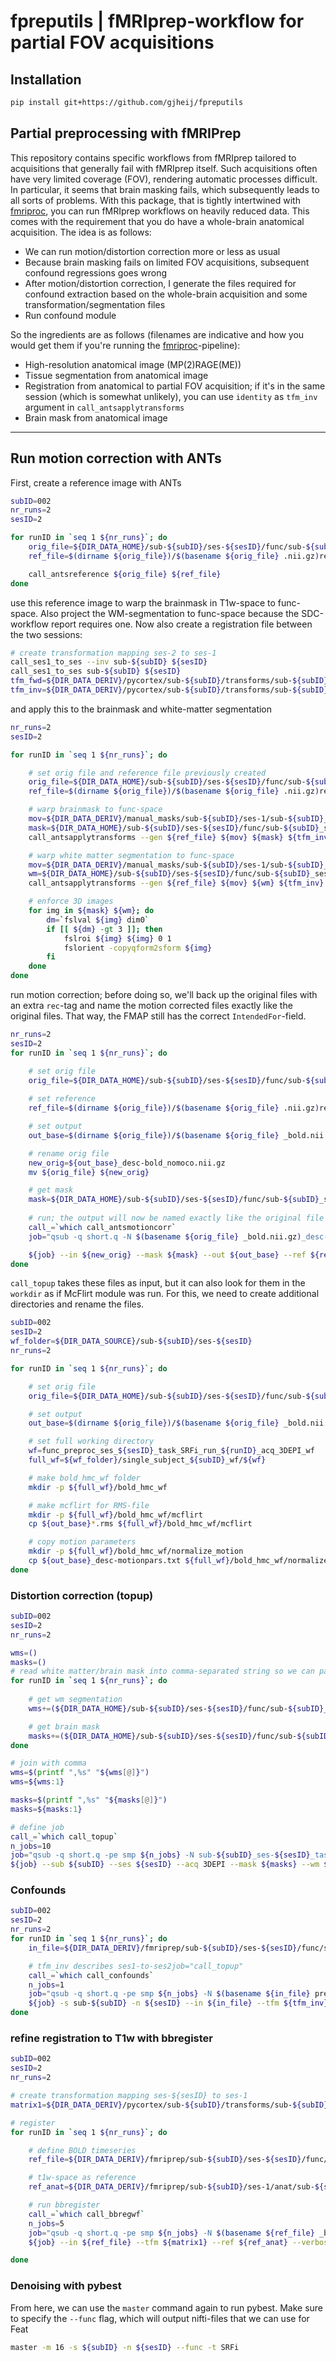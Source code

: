 # fpreputils | fMRIprep-workflow for partial FOV acquisitions

## Installation

```bash
pip install git+https://github.com/gjheij/fpreputils
```

## Partial preprocessing with fMRIPrep

This repository contains specific workflows from fMRIprep tailored to acquisitions that generally fail with fMRIprep itself. 
Such acquisitions often have very limited coverage (FOV), rendering automatic processes difficult.
In particular, it seems that brain masking fails, which subsequently leads to all sorts of problems.
With this package, that is tightly intertwined with [fmriproc](https://github.com/gjheij/fmriproc/tree/main), you can run fMRIprep workflows on heavily reduced data.
This comes with the requirement that you do have a whole-brain anatomical acquisition.
The idea is as follows:

- We can run motion/distortion correction more or less as usual
- Because brain masking fails on limited FOV acquisitions, subsequent confound regressions goes wrong
- After motion/distortion correction, I generate the files required for confound extraction based on the whole-brain acquisition and some transformation/segmentation files
- Run confound module

So the ingredients are as follows (filenames are indicative and how you would get them if you're running the [fmriproc](https://github.com/gjheij/fmriproc/tree/main)-pipeline):

- High-resolution anatomical image (MP(2)RAGE(ME))
- Tissue segmentation from anatomical image
- Registration from anatomical to partial FOV acquisition; if it's in the same session (which is somewhat unlikely), you can use `identity` as `tfm_inv` argument in `call_antsapplytransforms`
- Brain mask from anatomical image

---
## Run motion correction with ANTs

First, create a reference image with ANTs

```bash
subID=002
nr_runs=2
sesID=2

for runID in `seq 1 ${nr_runs}`; do
    orig_file=${DIR_DATA_HOME}/sub-${subID}/ses-${sesID}/func/sub-${subID}_ses-${sesID}_task-SRFi_run-${runID}_acq-3DEPI_bold.nii.gz
    ref_file=$(dirname ${orig_file})/$(basename ${orig_file} .nii.gz)ref.nii.gz

    call_antsreference ${orig_file} ${ref_file}
done
```

use this reference image to warp the brainmask in T1w-space to func-space. Also project the WM-segmentation to func-space because the SDC-workflow report requires one. Now also create a registration file between the two sessions:

```bash
# create transformation mapping ses-2 to ses-1
call_ses1_to_ses --inv sub-${subID} ${sesID}
call_ses1_to_ses sub-${subID} ${sesID}
tfm_fwd=${DIR_DATA_DERIV}/pycortex/sub-${subID}/transforms/sub-${subID}_from-ses${sesID}_to-ses1_desc-genaff.mat
tfm_inv=${DIR_DATA_DERIV}/pycortex/sub-${subID}/transforms/sub-${subID}_from-ses1_to-ses${sesID}_desc-genaff.mat

```

and apply this to the brainmask and white-matter segmentation
```bash
nr_runs=2
sesID=2

for runID in `seq 1 ${nr_runs}`; do

    # set orig file and reference file previously created
    orig_file=${DIR_DATA_HOME}/sub-${subID}/ses-${sesID}/func/sub-${subID}_ses-${sesID}_task-SRFi_run-${runID}_acq-3DEPI_bold.nii.gz
    ref_file=$(dirname ${orig_file})/$(basename ${orig_file} .nii.gz)ref.nii.gz

    # warp brainmask to func-space
    mov=${DIR_DATA_DERIV}/manual_masks/sub-${subID}/ses-1/sub-${subID}_ses-1_acq-MP2RAGE_desc-spm_mask.nii.gz
    mask=${DIR_DATA_HOME}/sub-${subID}/ses-${sesID}/func/sub-${subID}_ses-${sesID}_task-SRFi_run-${runID}_acq-3DEPI_desc-brain_mask.nii.gz
    call_antsapplytransforms --gen ${ref_file} ${mov} ${mask} ${tfm_inv}

    # warp white matter segmentation to func-space
    mov=${DIR_DATA_DERIV}/manual_masks/sub-${subID}/ses-1/sub-${subID}_ses-1_acq-MP2RAGE_label-WM_probseg.nii.gz
    wm=${DIR_DATA_HOME}/sub-${subID}/ses-${sesID}/func/sub-${subID}_ses-${sesID}_task-SRFi_run-${runID}_acq-3DEPI_label-WM_probseg.nii.gz
    call_antsapplytransforms --gen ${ref_file} ${mov} ${wm} ${tfm_inv}

    # enforce 3D images
    for img in ${mask} ${wm}; do
        dm=`fslval ${img} dim0`
        if [[ ${dm} -gt 3 ]]; then
            fslroi ${img} ${img} 0 1
            fslorient -copyqform2sform ${img}
        fi
    done
done
```

run motion correction; before doing so, we'll back up the original files with an extra ``rec``-tag and name the motion corrected files exactly like the original files. That way, the FMAP still has the correct ``IntendedFor``-field.

```bash
nr_runs=2
sesID=2
for runID in `seq 1 ${nr_runs}`; do

    # set orig file
    orig_file=${DIR_DATA_HOME}/sub-${subID}/ses-${sesID}/func/sub-${subID}_ses-${sesID}_task-SRFi_run-${runID}_acq-3DEPI_bold.nii.gz
    
    # set reference
    ref_file=$(dirname ${orig_file})/$(basename ${orig_file} .nii.gz)ref.nii.gz

    # set output
    out_base=$(dirname ${orig_file})/$(basename ${orig_file} _bold.nii.gz)

    # rename orig file
    new_orig=${out_base}_desc-bold_nomoco.nii.gz
    mv ${orig_file} ${new_orig}

    # get mask
    mask=${DIR_DATA_HOME}/sub-${subID}/ses-${sesID}/func/sub-${subID}_ses-${sesID}_task-SRFi_run-${runID}_acq-3DEPI_desc-brain_mask.nii.gz
    
    # run; the output will now be named exactly like the original file
    call_=`which call_antsmotioncorr`
    job="qsub -q short.q -N $(basename ${orig_file} _bold.nii.gz)_desc-moco -wd ${DIR_LOGS} ${call_}$"

    ${job} --in ${new_orig} --mask ${mask} --out ${out_base} --ref ${ref_file} --verbose
done
```

`call_topup` takes these files as input, but it can also look for them in the ``workdir`` as if McFlirt module was run. For this, we need to create additional directories and rename the files.

```bash
subID=002
sesID=2
wf_folder=${DIR_DATA_SOURCE}/sub-${subID}/ses-${sesID}
nr_runs=2

for runID in `seq 1 ${nr_runs}`; do

    # set orig file
    orig_file=${DIR_DATA_HOME}/sub-${subID}/ses-${sesID}/func/sub-${subID}_ses-${sesID}_task-SRFi_run-${runID}_acq-3DEPI_bold.nii.gz

    # set output
    out_base=$(dirname ${orig_file})/$(basename ${orig_file} _bold.nii.gz)

    # set full working directory
    wf=func_preproc_ses_${sesID}_task_SRFi_run_${runID}_acq_3DEPI_wf
    full_wf=${wf_folder}/single_subject_${subID}_wf/${wf}

    # make bold_hmc_wf folder
    mkdir -p ${full_wf}/bold_hmc_wf

    # make mcflirt for RMS-file
    mkdir -p ${full_wf}/bold_hmc_wf/mcflirt
    cp ${out_base}*.rms ${full_wf}/bold_hmc_wf/mcflirt

    # copy motion parameters
    mkdir -p ${full_wf}/bold_hmc_wf/normalize_motion
    cp ${out_base}_desc-motionpars.txt ${full_wf}/bold_hmc_wf/normalize_motion/motion_params.txt
done
```

### Distortion correction (topup)
```bash
subID=002
sesID=2
nr_runs=2

wms=()
masks=()
# read white matter/brain mask into comma-separated string so we can pass it as list to fmriprep
for runID in `seq 1 ${nr_runs}`; do
    
    # get wm segmentation
    wms+=(${DIR_DATA_HOME}/sub-${subID}/ses-${sesID}/func/sub-${subID}_ses-${sesID}_task-SRFi_run-${runID}_acq-3DEPI_label-WM_probseg.nii.gz)

    # get brain mask
    masks+=(${DIR_DATA_HOME}/sub-${subID}/ses-${sesID}/func/sub-${subID}_ses-${sesID}_task-SRFi_run-${runID}_acq-3DEPI_desc-brain_mask.nii.gz)
done

# join with comma
wms=$(printf ",%s" "${wms[@]}")
wms=${wms:1}

masks=$(printf ",%s" "${masks[@]}")
masks=${masks:1}

# define job
call_=`which call_topup`
n_jobs=10
job="qsub -q short.q -pe smp ${n_jobs} -N sub-${subID}_ses-${sesID}_task-SRFi_acq-3DEPI_desc-topup -wd ${DIR_LOGS} ${call_}$"
${job} --sub ${subID} --ses ${sesID} --acq 3DEPI --mask ${masks} --wm ${wms} -j ${n_jobs}
```

### Confounds
```bash
subID=002
sesID=2
nr_runs=2
for runID in `seq 1 ${nr_runs}`; do
    in_file=${DIR_DATA_DERIV}/fmriprep/sub-${subID}/ses-${sesID}/func/sub-${subID}_ses-${sesID}_task-SRFi_acq-3DEPI_run-${runID}_desc-preproc_bold.nii.gz

    # tfm_inv describes ses1-to-ses2job="call_topup"
    call_=`which call_confounds`
    n_jobs=1
    job="qsub -q short.q -pe smp ${n_jobs} -N $(basename ${in_file} preproc_bold.nii.gz)confounds -wd ${DIR_LOGS} ${call_}$"
    ${job} -s sub-${subID} -n ${sesID} --in ${in_file} --tfm ${tfm_inv}
done
```

### refine registration to T1w with bbregister
```bash
subID=002
sesID=2
nr_runs=2

# create transformation mapping ses-${sesID} to ses-1
matrix1=${DIR_DATA_DERIV}/pycortex/sub-${subID}/transforms/sub-${subID}_from-ses${sesID}_to-ses1_desc-genaff.mat

# register
for runID in `seq 1 ${nr_runs}`; do

    # define BOLD timeseries
    ref_file=${DIR_DATA_DERIV}/fmriprep/sub-${subID}/ses-${sesID}/func/sub-${subID}_ses-${sesID}_task-SRFi_acq-3DEPI_run-${runID}_boldref.nii.gz

    # t1w-space as reference
    ref_anat=${DIR_DATA_DERIV}/fmriprep/sub-${subID}/ses-1/anat/sub-${subID}_ses-1_acq-MP2RAGE_desc-preproc_T1w.nii.gz

    # run bbregister
    call_=`which call_bbregwf`
    n_jobs=5
    job="qsub -q short.q -pe smp ${n_jobs} -N $(basename ${ref_file} _boldref.nii.gz)_desc-bbregwf -wd ${DIR_LOGS} ${call_}$"
    ${job} --in ${ref_file} --tfm ${matrix1} --ref ${ref_anat} --verbose

done
```

### Denoising with pybest

From here, we can use the ``master`` command again to run pybest. Make sure to specify the ``--func`` flag, which will output nifti-files that we can use for Feat

```bash
master -m 16 -s ${subID} -n ${sesID} --func -t SRFi
```
